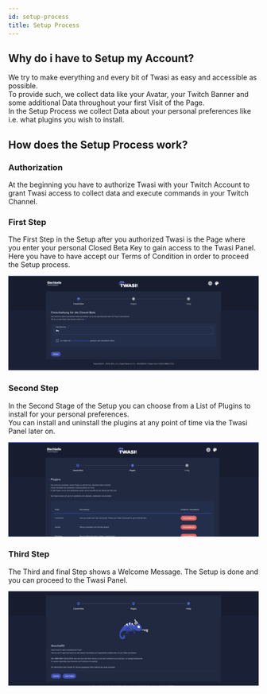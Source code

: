 ```yaml
---
id: setup-process
title: Setup Process
---
```


## Why do i have to Setup my Account?

We try to make everything and every bit of Twasi as easy and accessible as possible.  
To provide such, we collect data like your Avatar, your Twitch Banner and some additional Data throughout your first Visit of the Page.  
In the Setup Process we collect Data about your personal preferences like i.e. what plugins you wish to install.

## How does the Setup Process work?

### Authorization

At the beginning you have to authorize Twasi with your Twitch Account to grant Twasi access to collect data and execute commands in your Twitch Channel.

### First Step

The First Step in the Setup after you authorized Twasi is the Page where you enter your personal Closed Beta Key to gain access to the Twasi Panel.  
Here you have to have accept our Terms of Condition in order to proceed the Setup process.

![Setup Step One](/img/userdocs/setup/setup-process/setup_1.png)

### Second Step

In the Second Stage of the Setup you can choose from a List of Plugins to install for your personal preferences.  
You can install and uninstall the plugins at any point of time via the Twasi Panel later on.

![Setup Step Two](/img/userdocs/setup/setup-process/setup_2.png)

### Third Step

The Third and final Step shows a Welcome Message. The Setup is done and you can proceed to the Twasi Panel.

![Setup Step Three](/img/userdocs/setup/setup-process/setup_3.png)
